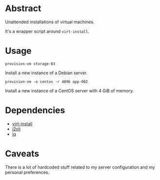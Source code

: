 # Abstract

Unattended installations of virtual machines.

It's a wrapper script around `virt-install`.

# Usage

`provision-vm storage-03`

Install a new instance of a Debian server.

`provision-vm -o centos -r 4096 app-002`

Install a new instance of a CentOS server with 4 GiB of memory.

# Dependencies

- [virt-install](https://virt-manager.org)
- [j2cli](http://pypi.python.org/pypi/j2cli)
- [jq](https://stedolan.github.io/jq)

# Caveats

There is a lot of hardcoded stuff related to my server configuration and my personal preferences.

